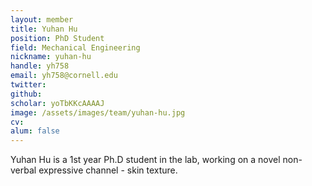```yaml
---
layout: member
title: Yuhan Hu
position: PhD Student
field: Mechanical Engineering
nickname: yuhan-hu
handle: yh758
email: yh758@cornell.edu
twitter: 
github:
scholar: yoTbKKcAAAAJ
image: /assets/images/team/yuhan-hu.jpg
cv: 
alum: false
---
```

Yuhan Hu is a 1st year Ph.D student in the lab, working on a novel non-verbal expressive channel - skin texture. 

